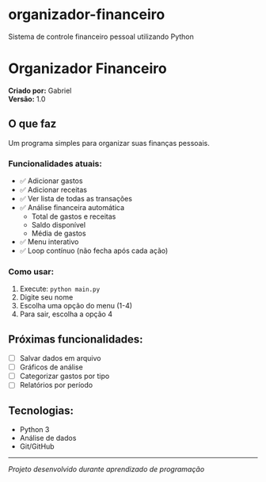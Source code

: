 # organizador-financeiro
Sistema de controle financeiro pessoal utilizando Python

# Organizador Financeiro

**Criado por:** Gabriel  
**Versão:** 1.0

##  O que faz

Um programa simples para organizar suas finanças pessoais.

### Funcionalidades atuais:
- ✅ Adicionar gastos
- ✅ Adicionar receitas  
- ✅ Ver lista de todas as transações
- ✅ Análise financeira automática 
    - Total de gastos e receitas
    - Saldo disponível
    - Média de gastos 
- ✅ Menu interativo
- ✅ Loop contínuo (não fecha após cada ação)

### Como usar:
1. Execute: `python main.py`
2. Digite seu nome
3. Escolha uma opção do menu (1-4)
4. Para sair, escolha a opção 4

##  Próximas funcionalidades:
- [ ] Salvar dados em arquivo
- [ ] Gráficos de análise
- [ ] Categorizar gastos por tipo
- [ ] Relatórios por período

##  Tecnologias:
- Python 3
- Análise de dados
- Git/GitHub

---
*Projeto desenvolvido durante aprendizado de programação*